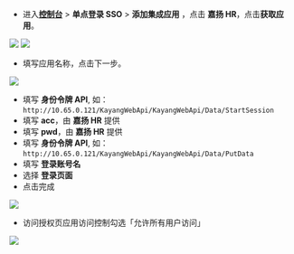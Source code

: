 <IntegrationDetailCard :title="`在 ${$localeConfig.brandName} 中创建应用`">

- 进入[**控制台**](https://console.authing.cn) > **单点登录 SSO** > **添加集成应用** ，点击 **嘉扬 HR**，点击**获取应用**。

![](~@imagesZhCn/integration/kayang/1-1.png)
![](~@imagesZhCn/integration/kayang/1-2.png)

- 填写应用名称，点击下一步。

![](~@imagesZhCn/integration/kayang/1-3.png)

- 填写 **身份令牌 API**, 如：`http://10.65.0.121/KayangWebApi/KayangWebApi/Data/StartSession`
- 填写 **acc**，由 **嘉扬 HR** 提供
- 填写 **pwd**，由 **嘉扬 HR** 提供
- 填写 **身份令牌 API**, 如：`http://10.65.0.121/KayangWebApi/KayangWebApi/Data/PutData`
- 填写 **登录账号名**
- 选择 **登录页面**
- 点击完成

![](~@imagesZhCn/integration/kayang/1-4.png)

- 访问授权页应用访问控制勾选「允许所有用户访问」

![](~@imagesZhCn/integration/kayang/1-5.png)

</IntegrationDetailCard>
